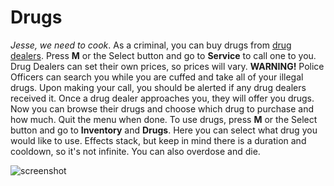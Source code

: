 # Drugs
*Jesse, we need to cook*. As a criminal, you can buy drugs from [drug dealers](../ddguide/homepage.md). Press **M** or the Select button and go to **Service** to call one to you. Drug Dealers can set their own prices, so prices will vary. **WARNING!** Police Officers can search you while you are cuffed and take all of your illegal drugs. Upon making your call, you should be alerted if any drug dealers received it. Once a drug dealer approaches you, they will offer you drugs. Now you can browse their drugs and choose which drug to purchase and how much. 
Quit the menu when done.  To use drugs, press **M** or the Select button and go to **Inventory** and **Drugs**. Here you can select what drug you would like to use. Effects stack, but keep in mind there is a duration and cooldown, so it's not infinite. You can also overdose and die.

![screenshot](/wiki-content/criminal/drugs.jpg)
